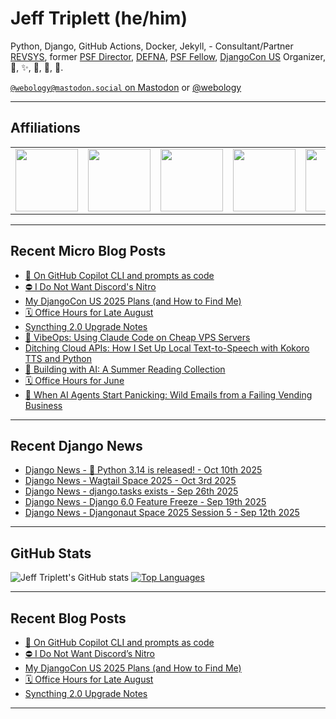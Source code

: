 # Jeff Triplett (he/him)

Python, Django, GitHub Actions, Docker, Jekyll,  - Consultant/Partner [REVSYS][], former [PSF Director][], [DEFNA][], [PSF Fellow][], [DjangoCon US][] Organizer, 🏀, ✨, 💪, 🏃, 🤖.

<a href="https://mastodon.social/@webology" rel="me">`@webology@mastodon.social` on Mastodon</a> or <a href="https://twitter.com/webology">@webology</a>

<hr>

## Affiliations

<table border="0">
<tr>
<td><a href="https://github.com/revsys/"><img src="https://avatars.githubusercontent.com/u/308096?s=200&v=4" width="100px"></a></td>
<td><a href="https://github.com/psf/"><img src="https://avatars.githubusercontent.com/u/50630501?s=200&v=4" width="100px"></a></td>
<td><a href="https://github.com/djangocon/"><img src="https://avatars.githubusercontent.com/u/2891658?s=400&&v=4" width="100px"></a></td>
<td><a href="https://github.com/defna/"><img src="https://avatars.githubusercontent.com/u/13454395?s=200&v=4" width="100px"></a></td>
<td><a href="https://github.com/djangopackages/"><img src="https://avatars.githubusercontent.com/u/27385825?s=200&v=4" width="100px"></a></td>
</tr>
</table>

<hr>

## Recent Micro Blog Posts

<!--START_SECTION:micro-posts-->
* [🤖 On GitHub Copilot CLI and prompts as code](https:&#x2F;&#x2F;micro.webology.dev&#x2F;2025&#x2F;10&#x2F;04&#x2F;on-github-copilot-cli-and&#x2F;)
* [⛔ I Do Not Want Discord&#39;s Nitro](https:&#x2F;&#x2F;micro.webology.dev&#x2F;2025&#x2F;09&#x2F;24&#x2F;i-do-not-want-discords&#x2F;)
* [My DjangoCon US 2025 Plans (and How to Find Me)](https:&#x2F;&#x2F;micro.webology.dev&#x2F;2025&#x2F;09&#x2F;03&#x2F;my-djangocon-us-plans-and&#x2F;)
* [🗓️ Office Hours for Late August](https:&#x2F;&#x2F;micro.webology.dev&#x2F;2025&#x2F;08&#x2F;21&#x2F;office-hours-for-late-august&#x2F;)
* [Syncthing 2.0 Upgrade Notes](https:&#x2F;&#x2F;micro.webology.dev&#x2F;2025&#x2F;08&#x2F;13&#x2F;syncthing-upgrade-notes&#x2F;)
* [🤖 VibeOps: Using Claude Code on Cheap VPS Servers](https:&#x2F;&#x2F;micro.webology.dev&#x2F;2025&#x2F;08&#x2F;06&#x2F;vibeops-using-claude-code-on&#x2F;)
* [Ditching Cloud APIs: How I Set Up Local Text-to-Speech with Kokoro TTS and Python](https:&#x2F;&#x2F;micro.webology.dev&#x2F;2025&#x2F;07&#x2F;02&#x2F;ditching-cloud-apis-how-i&#x2F;)
* [🤖 Building with AI: A Summer Reading Collection](https:&#x2F;&#x2F;micro.webology.dev&#x2F;2025&#x2F;06&#x2F;25&#x2F;building-with-ai-a-summer&#x2F;)
* [🗓️ Office Hours for June](https:&#x2F;&#x2F;micro.webology.dev&#x2F;2025&#x2F;05&#x2F;29&#x2F;office-hours-for-june&#x2F;)
* [🤖 When AI Agents Start Panicking: Wild Emails from a Failing Vending Business](https:&#x2F;&#x2F;micro.webology.dev&#x2F;2025&#x2F;05&#x2F;26&#x2F;when-ai-agents-start-panicking&#x2F;)
<!--END_SECTION:micro-posts-->

<hr>

## Recent Django News

<!--START_SECTION:news-->
* [Django News - 🥧 Python 3.14 is released!  - Oct 10th 2025](https:&#x2F;&#x2F;django-news.com&#x2F;issues&#x2F;306)
* [Django News - Wagtail Space 2025 - Oct 3rd 2025](https:&#x2F;&#x2F;django-news.com&#x2F;issues&#x2F;305)
* [Django News - django.tasks exists - Sep 26th 2025](https:&#x2F;&#x2F;django-news.com&#x2F;issues&#x2F;304)
* [Django News - Django 6.0 Feature Freeze - Sep 19th 2025](https:&#x2F;&#x2F;django-news.com&#x2F;issues&#x2F;303)
* [Django News - Djangonaut Space 2025 Session 5 - Sep 12th 2025](https:&#x2F;&#x2F;django-news.com&#x2F;issues&#x2F;302)
<!--END_SECTION:news-->

<hr>

## GitHub Stats

![Jeff Triplett's GitHub stats](https://github-readme-stats.vercel.app/api?username=jefftriplett&show_icons=&private_count=true&theme=dracula)  [![Top Languages](https://github-readme-stats.vercel.app/api/top-langs/?username=jefftriplett&layout=compact&theme=dracula)]()

<hr>

## Recent Blog Posts

<!--START_SECTION:posts-->
* [🤖 On GitHub Copilot CLI and prompts as code](https:&#x2F;&#x2F;jefftriplett.com&#x2F;2025&#x2F;on-github-copilot-cli-and-prompts-as-code&#x2F;)
* [⛔ I Do Not Want Discord’s Nitro](https:&#x2F;&#x2F;jefftriplett.com&#x2F;2025&#x2F;i-do-not-want-discord-s-nitro&#x2F;)
* [My DjangoCon US 2025 Plans (and How to Find Me)](https:&#x2F;&#x2F;jefftriplett.com&#x2F;2025&#x2F;my-djangocon-us-2025-plans-and-how-to-find-me&#x2F;)
* [🗓️ Office Hours for Late August](https:&#x2F;&#x2F;jefftriplett.com&#x2F;2025&#x2F;office-hours-for-late-august&#x2F;)
* [Syncthing 2.0 Upgrade Notes](https:&#x2F;&#x2F;jefftriplett.com&#x2F;2025&#x2F;syncthing-2-0-upgrade-notes&#x2F;)
<!--END_SECTION:posts-->

<hr>

[DEFNA]: https://www.defna.org/
[DjangoCon US]: http://djangocon.us/
[PSF Director]: https://www.python.org/psf/members/#board-of-directors
[REVSYS]: https://www.revsys.com/
[PSF Fellow]: https://www.python.org/psf/fellows/
